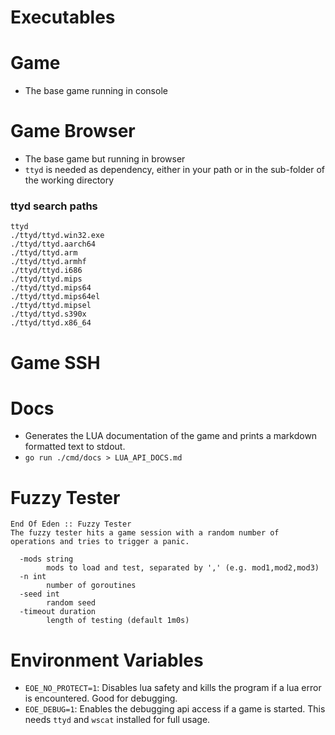 # Executables

# Game

- The base game running in console

# Game Browser

- The base game but running in browser
- ``ttyd`` is needed as dependency, either in your path or in the sub-folder of the working directory

### ttyd search paths

```
ttyd
./ttyd/ttyd.win32.exe
./ttyd/ttyd.aarch64
./ttyd/ttyd.arm
./ttyd/ttyd.armhf
./ttyd/ttyd.i686
./ttyd/ttyd.mips
./ttyd/ttyd.mips64
./ttyd/ttyd.mips64el
./ttyd/ttyd.mipsel
./ttyd/ttyd.s390x
./ttyd/ttyd.x86_64
```

# Game SSH



# Docs

- Generates the LUA documentation of the game and prints a markdown formatted text to stdout.
- ``go run ./cmd/docs > LUA_API_DOCS.md``

# Fuzzy Tester

```
End Of Eden :: Fuzzy Tester
The fuzzy tester hits a game session with a random number of operations and tries to trigger a panic.

  -mods string
        mods to load and test, separated by ',' (e.g. mod1,mod2,mod3)
  -n int
        number of goroutines
  -seed int
        random seed
  -timeout duration
        length of testing (default 1m0s)
```

# Environment Variables

- ``EOE_NO_PROTECT=1``: Disables lua safety and kills the program if a lua error is encountered. Good for debugging.
- ``EOE_DEBUG=1``: Enables the debugging api access if a game is started. This needs ``ttyd`` and ``wscat`` installed for full usage.